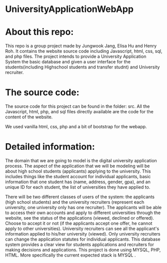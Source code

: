 ﻿# UniversityApplicationWebApp
 
# About this repo:
This repo is a group project made by Jungwook Jang, Elisa Hu and Henry Roh.
It contains the website source code including Javascript, html, css, sql, and php files. The project intends to provide a University Application System the basic database and given a user interface for the students(including Highschool students and transfer studnt) and University recruiter.

# The source code:
The source code for this project can be found in the folder: src. All the Javascript, html, php, and sql files directly available are the code for the content of the website. 

We used vanilla html, css, php and a bit of bootstrap for the webapp. 

# Detailed information:
The domain that we are going to model is the digital university application process. The aspect of the application that we will be modeling will be about high school students (applicants) applying to the university. This includes things like the student account for individual applicants, basic information that one student has (name, address, gender, gpa), and an unique ID for each student, the list of universities they have applied to.

There will be two different classes of users of the system: the applicants (high school students) and the university recruiters (represent each university, one university only has one recruiter). The applicants will be able to access their own accounts and apply to different universities through the website, see the status of the applications (viewed, declined or offered). Choose to accept it or not (if the applicants accept one offer, he cannot apply to other universities). University recruiters can see all the applicant's information applied to his/her university (viewed). Only university recruiters can change the application statutes for individual applicants. This database system provides a clear view for students applications and recruiters for making decisions and applications. This project is done using MYSQL, PHP, HTML. More specifically the current expected stack is MYSQL . 
